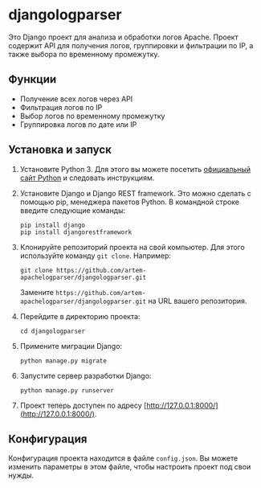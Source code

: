 # djangologparser

Это Django проект для анализа и обработки логов Apache. Проект содержит API для получения логов, группировки и фильтрации по IP, а также выбора по временному промежутку.

## Функции

- Получение всех логов через API
- Фильтрация логов по IP
- Выбор логов по временному промежутку
- Группировка логов по дате или IP

## Установка и запуск

1. Установите Python 3. Для этого вы можете посетить [официальный сайт Python](https://www.python.org/) и следовать инструкциям.

2. Установите Django и Django REST framework. Это можно сделать с помощью pip, менеджера пакетов Python. В командной строке введите следующие команды:

    ```
    pip install django
    pip install djangorestframework
    ```

3. Клонируйте репозиторий проекта на свой компьютер. Для этого используйте команду `git clone`. Например:

    ```
    git clone https://github.com/artem-apachelogparser/djangologparser.git
    ```

    Замените `https://github.com/artem-apachelogparser/djangologparser.git` на URL вашего репозитория.

4. Перейдите в директорию проекта:

    ```
    cd djangologparser
    ```

5. Примените миграции Django:

    ```
    python manage.py migrate
    ```

6. Запустите сервер разработки Django:

    ```
    python manage.py runserver
    ```

7. Проект теперь доступен по адресу [http://127.0.0.1:8000/](http://127.0.0.1:8000/).

## Конфигурация

Конфигурация проекта находится в файле `config.json`. Вы можете изменить параметры в этом файле, чтобы настроить проект под свои нужды.
